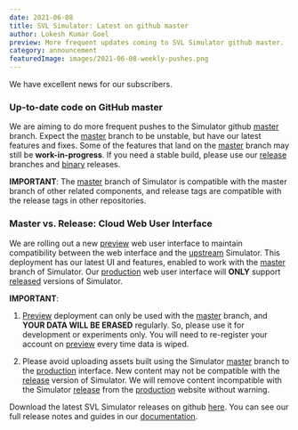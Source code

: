 ```yaml
---
date: 2021-06-08
title: SVL Simulator: Latest on github master
author: Lokesh Kumar Goel 
preview: More frequent updates coming to SVL Simulator github master.
category: announcement
featuredImage: images/2021-06-08-weekly-pushes.png
---
```


We have excellent news for our subscribers.

### Up-to-date code on GitHub master
We are aiming to do more frequent pushes to the Simulator github [master](https://github.com/lgsvl/simulator/tree/master) branch. Expect the [master](https://github.com/lgsvl/simulator/tree/master) branch to be unstable, but have our latest features and fixes. Some of the features that land on the [master](https://github.com/lgsvl/simulator/tree/master) branch may still be **work-in-progress**. If you need a stable build, please use our [release](https://github.com/lgsvl/simulator/tree/release-2021.1) branches and [binary](https://github.com/lgsvl/simulator/releases) releases.

**IMPORTANT**: The [master](https://github.com/lgsvl/simulator/tree/master) branch of Simulator is compatible with the master branch of other related components, and release tags are compatible with the release tags in other repositories.

### Master vs. Release: Cloud Web User Interface
We are rolling out a new [preview](https://wise.preview.svlsimulator.com) web user interface to maintain compatibility between the web interface and the [upstream](https://github.com/lgsvl/simulator/tree/master) Simulator. This deployment has our latest UI and features, enabled to work with the [master](https://github.com/lgsvl/simulator/tree/master) branch of Simulator. Our [production](https://wise.svlsimulator.com) web user interface will **ONLY** support [released](https://github.com/lgsvl/simulator/releases) versions of Simulator.

**IMPORTANT**:
1.	[Preview](https://wise.preview.svlsimulator.com) deployment can only be used with the [master](https://github.com/lgsvl/simulator/tree/master) branch, and **YOUR DATA WILL BE ERASED** regularly. So, please use it for development or experiments only. You will need to re-register your account on [preview](https://wise.preview.svlsimulator.com) every time data is wiped.

1.	Please avoid uploading assets built using the Simulator [master](https://wise.preview.svlsimulator.com) branch to the [production](https://wise.svlsimulator.com) interface. New content may not be compatible with the [release](https://github.com/lgsvl/simulator/releases) version of Simulator. We will remove content incompatible with the Simulator [release](https://github.com/lgsvl/simulator/releases) from the [production](https://wise.svlsimulator.com) website without warning.

Download the latest SVL Simulator releases on github [here](https://github.com/lgsvl/simulator/releases). You can see our full release notes and guides in our [documentation](https://www.svlsimulator.com/docs).
